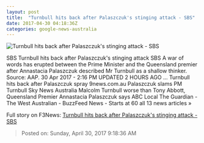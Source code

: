 ```yaml
---
layout: post
title:  "Turnbull hits back after Palaszczuk's stinging attack - SBS"
date: 2017-04-30 04:18:36Z
categories: google-news-australia
---
```


![Turnbull hits back after Palaszczuk's stinging attack - SBS](http://www.sbs.com.au/news/sites/sbs.com.au.news/files/composite_5.jpg)

SBS Turnbull hits back after Palaszczuk's stinging attack SBS A war of words has erupted between the Prime Minister and the Queensland premier after Annastacia Palaszczuk described Mr Turnbull as a shallow thinker. Source: AAP. 30 Apr 2017 - 2:16 PM UPDATED 2 HOURS AGO ... Turnbull hits back after Palaszczuk spray 9news.com.au Palaszczuk slams PM Turnbull Sky News Australia Malcolm Turnbull worse than Tony Abbott, Queensland Premier Annastacia Palaszczuk says ABC Local The Guardian - The West Australian - BuzzFeed News - Starts at 60 all 13 news articles »


Full story on F3News: [Turnbull hits back after Palaszczuk's stinging attack - SBS](http://www.f3nws.com/n/ezXacD)

> Posted on: Sunday, April 30, 2017 9:18:36 AM
